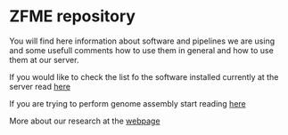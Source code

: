 
# ZFME repository

You will find here information about software and pipelines we are using and some usefull comments how to use them in general and how to use them at our server. 

If you would like to check the list fo the software installed currently at the server read [here](sofware/)

If you are trying to perform genome assembly start reading [here](genome_assembly/)

More about our research at the [webpage](http://zfme.biol.uw.edu.pl)
